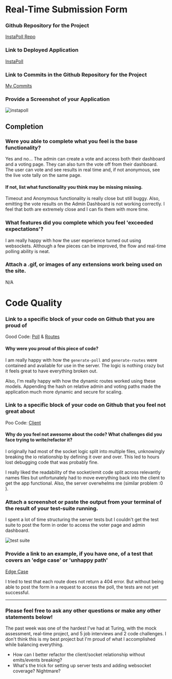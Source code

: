 # Real-Time Submission Form

### Github Repository for the Project
[InstaPoll Repo](https://github.com/acareaga/instapoll)

### Link to Deployed Application
[InstaPoll](https://insta-poll.herokuapp.com/)

### Link to Commits in the Github Repository for the Project
[My Commits](https://github.com/acareaga/instapoll/commits/master)

### Provide a Screenshot of your Application
![instapoll](http://www.aaroncareaga.com/wp-content/uploads/2016/03/Screen-Shot-2016-03-06-at-10.30.17-PM.png)

## Completion

### Were you able to complete what you feel is the base functionality?
Yes and no... The admin can create a vote and access both their dashboard and a voting page. They can also turn the vote off from their dashboard. The user can vote and see results in real time and, if not anonymous, see the live vote tally on the same page.

#### If not, list what functionality you think may be missing missing.
Timeout and Anonymous functionality is really close but still buggy. Also, emitting the vote results on the Admin Dashboard is not working correctly. I feel that both are extremely close and I can fix them with more time.

### What features did you complete which you feel 'exceeded expectations'?
I am really happy with how the user experience turned out using websockets. Although a few pieces can be improved, the flow and real-time polling ability is neat.

### Attach a .gif, or images of any extensions work being used on the site.
N/A

# Code Quality

### Link to a specific block of your code on Github that you are proud of
Good Code: [Poll](https://github.com/acareaga/instapoll/blob/master/lib/generate-poll.js) & [Routes](https://github.com/acareaga/instapoll/blob/master/lib/generate-routes.js)

#### Why were you proud of this piece of code?

I am really happy with how the `generate-poll` and `generate-routes` were contained and available for use in the server. The logic is nothing crazy but it feels great to have everything broken out.

Also, I'm really happy with how the dynamic routes worked using these models. Appending the hash on relative admin and voting paths made the application much more dynamic and secure for scaling.

### Link to a specific block of your code on Github that you feel not great about
Poo Code: [Client](https://github.com/acareaga/instapoll/blob/master/public/client.js)

#### Why do you feel not awesome about the code? What challenges did you face trying to write/refactor it?

I originally had most of the socket logic split into multiple files, unknowingly breaking the io relationship by defining it over and over. This led to hours lost debugging code that was probably fine.

I really liked the readability of the socket/emit code split across relevantly names files but unfortunately had to move everything back into the client to get the app functional. Also, the server overwhelms me (similar problem :0 ).

### Attach a screenshot or paste the output from your terminal of the result of your test-suite running.

I spent a lot of time structuring the server tests but I couldn't get the test suite to post the form in order to access the voter page and admin dashboard.

![test suite](http://www.aaroncareaga.com/wp-content/uploads/2016/03/Screen-Shot-2016-03-06-at-11.22.28-PM.png)

### Provide a link to an example, if you have one, of a test that covers an 'edge case' or 'unhappy path'

[Edge Case](https://github.com/acareaga/instapoll/blob/master/test/server-test.js)

I tried to test that each route does not return a 404 error. But without being able to post the form in a request to access the poll, the tests are not yet successful.

-----

### Please feel free to ask any other questions or make any other statements below!

The past week was one of the hardest I've had at Turing, with the mock assessment, real-time project, and 5 job interviews and 2 code challenges. I don't think this is my best project but I'm proud of what I accomplished while balancing everything.

* How can I better refactor the client/socket relationship without emits/events breaking?
* What's the trick for setting up server tests and adding websocket coverage? Nightmare?
